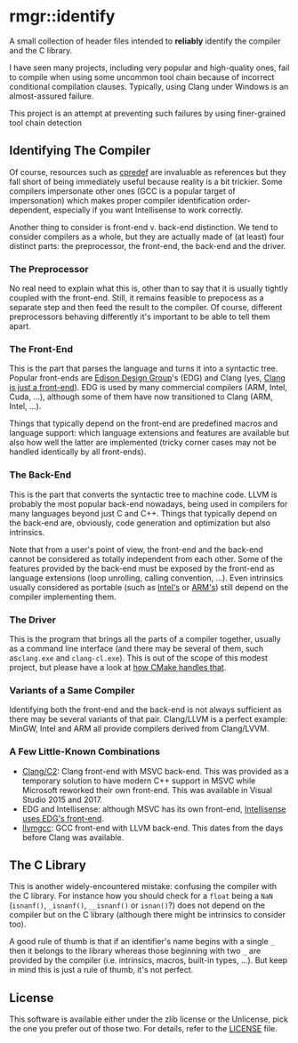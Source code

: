 ﻿rmgr::identify
==============

A small collection of header files intended to **reliably** identify the compiler and the C library.

I have seen many projects, including very popular and high-quality ones, fail to compile when using
some uncommon tool chain because of incorrect conditional compilation clauses. Typically, using
Clang under Windows is an almost-assured failure.

This project is an attempt at preventing such failures by using finer-grained tool chain detection

Identifying The Compiler
------------------------

Of course, resources such as [cpredef](https://github.com/cpredef/predef) are invaluable as
references but they fall short of being immediately useful because reality is a bit trickier. Some
compilers impersonate other ones (GCC is a popular target of impersonation) which makes proper
compiler identification order-dependent, especially if you want Intellisense to work correctly.

Another thing to consider is front-end v. back-end distinction. We tend to consider compilers as a
whole, but they are actually made of (at least) four distinct parts: the preprocessor,
the front-end, the back-end and the driver.

### The Preprocessor

No real need to explain what this is, other than to say that it is usually tightly coupled with the
front-end. Still, it remains feasible to prepocess as a separate step and then feed the result to
the compiler. Of course, different preprocessors behaving differently it's important to be able to
tell them apart.

### The Front-End

This is the part that parses the language and turns it into a syntactic tree. Popular front-ends
are [Edison Design Group](https://www.edg.com/c)'s (EDG) and Clang (yes, [Clang is just a front-end](https://clang.llvm.org/)).
EDG is used by many commercial compilers (ARM, Intel, Cuda, ...), although some of them have now
transitioned to Clang (ARM, Intel, ...).

Things that typically depend on the front-end are predefined macros and language support: which
language extensions and features are available but also how well the latter are implemented (tricky
corner cases may not be handled identically by all front-ends).

### The Back-End

This is the part that converts the syntactic tree to machine code. LLVM is probably the most
popular back-end nowadays, being used in compilers for many languages beyond just C and C++.
Things that typically depend on the back-end are, obviously, code generation and optimization
but also intrinsics.

Note that from a user's point of view, the front-end and the back-end cannot be considered as
totally independent from each other. Some of the features provided by the back-end must be exposed
by the front-end as language extensions (loop unrolling, calling convention, ...). Even intrinsics
usually considered as portable (such as [Intel's](https://www.intel.com/content/www/us/en/docs/intrinsics-guide/index.html)
or [ARM's](https://developer.arm.com/architectures/instruction-sets/intrinsics)) still depend
on the compiler implementing them.

### The Driver

This is the program that brings all the parts of a compiler together, usually as a command line
interface (and there may be several of them, such as`clang.exe` and `clang-cl.exe`). This is out of the scope of this
modest project, but please have a look at [how CMake handles that](https://cmake.org/cmake/help/latest/variable/CMAKE_LANG_COMPILER_FRONTEND_VARIANT.html).

### Variants of a Same Compiler

Identifying both the front-end and the back-end is not always sufficient as there may be several
variants of that pair. Clang/LLVM is a perfect example: MinGW, Intel and ARM all provide compilers
derived from Clang/LVVM.

### A Few Little-Known Combinations

 - [Clang/C2](https://devblogs.microsoft.com/cppblog/clang-with-microsoft-codegen-in-vs-2015-update-1/):
   Clang front-end with MSVC back-end. This was provided as a temporary solution to have modern C++
   support in MSVC while Microsoft reworked their own front-end. This was available in Visual Studio 2015 and 2017.
 - EDG and Intellisense: although MSVC has its own front-end, [Intellisense uses EDG's front-end](https://devblogs.microsoft.com/cppblog/rebuilding-intellisense/).
 - [llvmgcc](https://releases.llvm.org/1.0/docs/CommandGuide/llvmgcc.html): GCC front-end with LLVM back-end. This dates from the days before Clang was available.


The C Library
-------------

This is another widely-encountered mistake: confusing the compiler with the C library. For instance how
you should check for a `float` being a `NaN` (`isnanf()`, `_isnanf()`, `__isnanf()` or `isnan()`?) does
not depend on the compiler but on the C library (although there might be intrinsics to consider too).

A good rule of thumb is that if an identifier's name begins with a single `_` then it belongs to the library
whereas those beginning with two `_` are provided by the compiler (i.e. intrinsics, macros, built-in types, ...).
But keep in mind this is just a rule of thumb, it's not perfect.

License
-------

This software is available either under the zlib license or the Unlicense, pick the one you prefer
out of those two. For details, refer to the [LICENSE](LICENSE) file.
